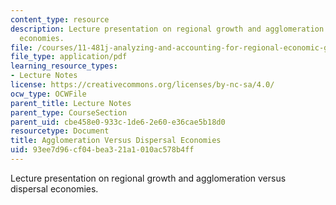 ```yaml
---
content_type: resource
description: Lecture presentation on regional growth and agglomeration versus dispersal
  economies.
file: /courses/11-481j-analyzing-and-accounting-for-regional-economic-growth-spring-2009/93ee7d96cf04bea321a1010ac578b4ff_MIT11_481Js09_lec09a.pdf
file_type: application/pdf
learning_resource_types:
- Lecture Notes
license: https://creativecommons.org/licenses/by-nc-sa/4.0/
ocw_type: OCWFile
parent_title: Lecture Notes
parent_type: CourseSection
parent_uid: cbe458e0-933c-1de6-2e60-e36cae5b18d0
resourcetype: Document
title: Agglomeration Versus Dispersal Economies
uid: 93ee7d96-cf04-bea3-21a1-010ac578b4ff
---
```

Lecture presentation on regional growth and agglomeration versus dispersal economies.